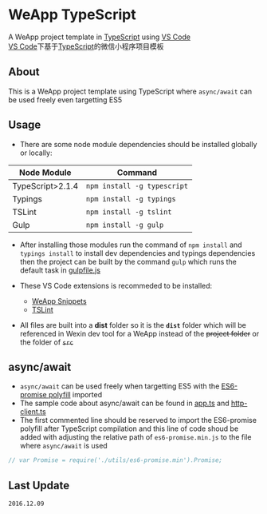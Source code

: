 # WeApp TypeScript
A WeApp project template in [TypeScript](http://www.typescriptlang.org/) using [VS Code](http://code.visualstudio.com/)  
[VS Code](http://code.visualstudio.com/)下基于[TypeScript](http://www.typescriptlang.org/)的微信小程序项目模板

## About
This is a WeApp project template using TypeScript where `async/await` can be used freely even targetting ES5

## Usage
* There are some node module dependencies should be installed globally or locally:  

|Node Module|Command|
|-----|-----|
|TypeScript>2.1.4|`npm install -g typescript`|
|Typings|`npm install -g typings`|
|TSLint|`npm install -g tslint`|
|Gulp|`npm install -g gulp`|  

* After installing those modules run the command of `npm install` and `typings install` to install dev dependencies and typings dependencies then the project can be built by the command `gulp` which runs the default task in [gulpfile.js](./gulpfile.js)

* These VS Code extensions is recommeded to be installed:
    * [WeApp Snippets](https://marketplace.visualstudio.com/items?itemName=emeryao.we-app-vscode)
    * [TSLint](https://marketplace.visualstudio.com/items?itemName=eg2.tslint)

* All files are built into a **dist** folder so it is the **`dist`** folder which will be referenced in Wexin dev tool for a WeApp instead of the ~~project folder~~ or the folder of ~~`src`~~

## async/await
* `async/await` can be used freely when targetting ES5 with the [ES6-promise polyfill](https://github.com/stefanpenner/es6-promise) imported
* The sample code about async/await can be found in [app.ts](./src/app.ts) and [http-client.ts](./src/utils/http-client.ts)
* The first commented line should be reserved to import the ES6-promise polyfill after TypeScript compilation and this line of code shoud be added with adjusting the relative path of `es6-promise.min.js` to the file where `async/await` is used

```typescript
// var Promise = require('./utils/es6-promise.min').Promise;
``` 

## Last Update
`2016.12.09`